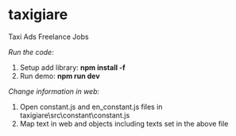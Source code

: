 # taxigiare
Taxi Ads Freelance Jobs

_Run the code:_
1. Setup add library: **npm install -f**
2. Run demo: **npm run dev**

_Change information in web:_
1. Open constant.js and en_constant.js files in taxigiare\src\constant\constant.js
2. Map text in web and objects including texts set in the above file
